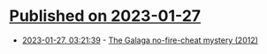 # [Published on 2023-01-27](index.md)

* [2023-01-27, 03:21:39](https://news.ycombinator.com/item?id=34542064) - [The Galaga no-fire-cheat mystery (2012)](https://jasoneckert.github.io/myblog/the-galaga-no-fire-cheat-mystery/)
